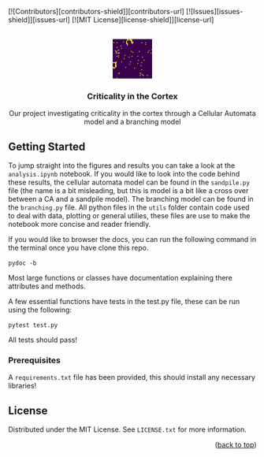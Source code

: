<!-- Improved compatibility of back to top link: See: https://github.com/othneildrew/Best-README-Template/pull/73 -->
<a name="Complex System Simulation"></a>
<!--
*** Thanks for checking out the Best-README-Template. If you have a suggestion
*** that would make this better, please fork the repo and create a pull request
*** or simply open an issue with the tag "enhancement".
*** Don't forget to give the project a star!
*** Thanks again! Now go create something AMAZING! :D
-->



<!-- PROJECT SHIELDS -->
<!--
*** I'm using markdown "reference style" links for readability.
*** Reference links are enclosed in brackets [ ] instead of parentheses ( ).
*** See the bottom of this document for the declaration of the reference variables
*** for contributors-url, forks-url, etc. This is an optional, concise syntax you may use.
*** https://www.markdownguide.org/basic-syntax/#reference-style-links
-->
[![Contributors][contributors-shield]][contributors-url]
[![Issues][issues-shield]][issues-url]
[![MIT License][license-shield]][license-url]



<!-- PROJECT LOGO -->
<br />
<div align="center">
  <a href="https://github.com/amirsahrani/complex_system_simulation">
    <img src="figures/round_spiral_round.gif" alt="Logo" width="80" height="80">
  </a>

<h3 align="center">Criticality in the Cortex</h3>

  <p align="center">
  Our project investigating criticality in the cortex through a Cellular Automata model and a branching model
  </p>

</div>





<!-- GETTING STARTED -->
## Getting Started

To jump straight into the figures and results you can take a look at the `analysis.ipynb` notebook. If you would like to look into the code behind these results, the cellular automata model can be found in the `sandpile.py` file (the name is a bit misleading, but this is model is a bit like a cross over between a CA and a sandpile model). The branching model can be found in the `branching.py` file. All python files  in the `utils` folder contain code used to deal with data, plotting or general utilies, these files are use to make the notebook more concise and reader friendly.

If you would like to browser the docs, you can run the following command in the terminal once you have clone this repo.
```
pydoc -b
```
Most large functions or classes have documentation explaining there attributes and methods.

A few essential functions have tests in the test.py file, these can be run using the following:
```
pytest test.py
```
All tests should pass!

### Prerequisites

A `requirements.txt` file has been provided, this should install any necessary libraries!



<!-- LICENSE -->
## License

Distributed under the MIT License. See `LICENSE.txt` for more information.

<p align="right">(<a href="#readme-top">back to top</a>)</p>